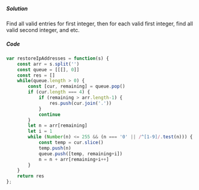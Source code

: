 ##### Solution

Find all valid entries for first integer, then for each valid first integer, find all valid second integer, and etc.

##### Code

```javascript
var restoreIpAddresses = function(s) {
    const arr = s.split('')
    const queue = [[[], 0]]
    const res = []
    while(queue.length > 0) {
        const [cur, remaining] = queue.pop()
        if (cur.length === 4) {
            if (remaining > arr.length-1) {
                res.push(cur.join('.'))
            }
            continue
        }
        let n = arr[remaining]
        let i = 1
        while (Number(n) <= 255 && (n === '0' || /^[1-9]/.test(n))) {
            const temp = cur.slice()
            temp.push(n)
            queue.push([temp, remaining+i])
            n = n + arr[remaining+i++]
        }
    }
    return res
};
```

